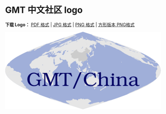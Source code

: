 # GMT 中文社区 logo

**下载 Logo：** [PDF 格式](gmt-china-logo.pdf) | [JPG 格式](gmt-china-logo.jpg) | [PNG 格式](gmt-china-logo.png) | [方形版本 PNG格式](gmt-china-logo-square.png)

![](gmt-china-logo.png)
